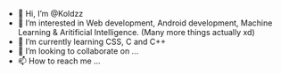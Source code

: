 - 👋 Hi, I’m @Koldzz 
- 👀 I’m interested in Web development, Android development, Machine Learning & Aritificial Intelligence. (Many more things actually xd)
- 🌱 I’m currently learning CSS, C and C++
- 💞️ I’m looking to collaborate on ...
- 📫 How to reach me ...

<!---
Koldzz/Koldzz is a ✨ special ✨ repository because its `README.md` (this file) appears on your GitHub profile.
You can click the Preview link to take a look at your changes.
--->
